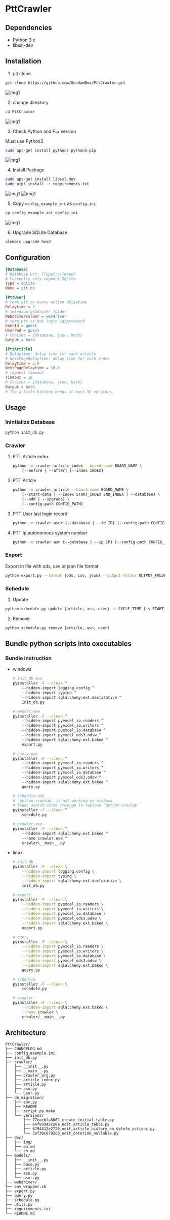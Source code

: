 # PttCrawler

## Dependencies

* Python 3.x
* libssl-dev

## Installation

1. git clone

```bash
git clone https://github.com/GundamBox/PttCrawler.git
```

![img1](img/1.PNG)

2. change directory

```bash
cd PttCrawler
```

![img1](img/2.PNG)

3. Check Python and Pip Version

Must use Python3

```bash
sudo apt-get install python3 python3-pip
```

![img1](img/3.PNG)

4. Install Package

```bash
sudo apt-get install libssl-dev
sudo pip3 install -r requirements.txt 
```

![img1](img/4.PNG)
![img1](img/5.PNG)

5. Copy `config_example.ini` as `config.ini`

```bash
cp config_example.ini config.ini
```

![img1](img/6.PNG)

6. Upgrade SQLite Database

```bash
alembic upgrade head
```

## Configuration

```ini
[Database]
# Database Url: [Type]://[Name]
# Currently only support SQLite
Type = sqlite
Name = ptt.db

[PttUser]
# term.ptt.cc every action delaytime
Delaytime = 2
# selenium webdriver folder
WebdriverFolder = webdriver
# term.ptt.cc bot login id/password
UserId = guest
UserPwd = guest
# Choices = {database, json, both}
Output = both

[PttArticle]
# Delaytime: delay time for each article
# NextPageDelaytime: delay time for each index
Delaytime = 2.0
NextPageDelaytime = 10.0
# request timeout
Timeout = 10
# Choices = {database, json, both}
Output = both
# The article history keeps at most 30 versions.
```

## Usage

### Inintialize Database

```bash
python init_db.py
```

### Crawler

1. PTT Article index

    ```bash
    python -m crawler article_index --board-name BOARD_NAME \
        [--before | --after] [--index INDEX]                 
    ```

2. PTT Article

    ```bash
    python -m crawler article --board-name BOARD_NAME \
        (--start-date | --index START_INDEX END_INDEX | --database) \
        (--add | --upgrade) \
        [--config-path CONFIG_PATH]
    ```

3. PTT User last login record

    ```bash
    python -m crawler user (--database | --id ID) [--config-path CONFIG_PATH]
    ```

4. PTT Ip autonomous system number

    ```bash
    python -m crawler asn (--database | --ip IP) [--config-path CONFIG_PATH]
    ```

### Export

Export in file with ods, csv or json file format

```bash
python export.py --format {ods, csv, json} --output-folder OUTPUT_FOLDER [--output-prefix OUTPUT_PREFIX]
```

### Schedule

1. Update

```bash
python schedule.py update {article, asn, user} -c CYCLE_TIME [-s START_DATETIME] [--virtualenv VIRTUALENV_PATH]
```

2. Remove

```bash
python schedule.py remove {article, asn, user}
```

## Bundle python scripts into executables

### Bundle instruction

* windows

    ```bash
    # init_db.exe
    pyinstaller -F --clean ^
        --hidden-import logging.config ^
        --hidden-import typing ^
        --hidden-import sqlalchemy.ext.declarative ^
        init_db.py

    # export.exe
    pyinstaller -F --clean ^
        --hidden-import pyexcel_io.readers ^
        --hidden-import pyexcel_io.writers ^
        --hidden-import pyexcel_io.database ^ 
        --hidden-import pyexcel_ods3.odsw ^
        --hidden-import sqlalchemy.ext.baked ^
        export.py

    # query.exe
    pyinstaller -F --clean ^
        --hidden-import pyexcel_io.readers ^
        --hidden-import pyexcel_io.writers ^
        --hidden-import pyexcel_io.database ^
        --hidden-import pyexcel_ods3.odsw ^
        --hidden-import sqlalchemy.ext.baked ^
        query.py

    # schedule.exe
    # `python-crontab` is not working on windows
    # Todo: search other package to replace `python-crontab`
    pyinstaller -F --clean ^
        schedule.py

    # crawler.exe
    pyinstaller -F --clean ^
        --hidden-import sqlalchemy.ext.baked ^
        --name crawler.exe ^
        crawler\__main__.py 
    ```

* linux 

    ```bash
    # init_db
    pyinstaller -F --clean \
        --hidden-import logging.config \
        --hidden-import typing \
        --hidden-import sqlalchemy.ext.declarative \
        init_db.py

    # export
    pyinstaller -F --clean \
        --hidden-import pyexcel_io.readers \
        --hidden-import pyexcel_io.writers \
        --hidden-import pyexcel_io.database \
        --hidden-import pyexcel_ods3.odsw \
        --hidden-import sqlalchemy.ext.baked \
        export.py

    # query
    pyinstaller -F --clean \
        --hidden-import pyexcel_io.readers \
        --hidden-import pyexcel_io.writers \
        --hidden-import pyexcel_io.database \
        --hidden-import pyexcel_ods3.odsw \
        --hidden-import sqlalchemy.ext.baked \
        query.py

    # schedule
    pyinstaller -F --clean \
        schedule.py

    # crawler
    pyinstaller -F --clean \
        --hidden-import sqlalchemy.ext.baked \
        --name crawler \
        crawler/__main__.py 
    ```


## Architecture

```
PttCrawler/
├── CHANGELOG.md
├── config_example.ini
├── init_db.py
├── crawler/
│   ├── __init__.py
│   ├── __main__.py
│   ├── crawler_arg.py
│   ├── article_index.py
│   ├── article.py
│   ├── asn.py
│   └── user.py
├── db_migration/
│   ├── env.py
│   ├── README
│   ├── script.py.mako
│   └── versions/
│       ├── 77eaebfa8062_create_initial_table.py
│       ├── 64f93945c28a_edit_article_table.py
│       ├── 6794412e2720_edit_article_history_on_delete_actions.py
|       └── 3af39c6792c0_edit_datetime_nullable.py
├── doc/
│   ├── img/
│   ├── en.md
│   └── zh.md
├── models/
│   ├── __init__.py
│   ├── base.py
│   ├── article.py
│   ├── asn.py
│   └── user.py
│── webdriver/
├── env_wrapper.sh
├── export.py
├── query.py
├── schedule.py
├── utils.py
├── requirements.txt
└── README.md
```